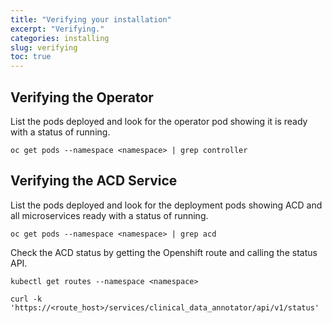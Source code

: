 ```yaml
---
title: "Verifying your installation"
excerpt: "Verifying."
categories: installing
slug: verifying
toc: true
---
```


## Verifying the Operator

List the pods deployed and look for the operator pod showing it is ready with a status of running.

```
oc get pods --namespace <namespace> | grep controller
```

## Verifying the ACD Service

List the pods deployed and look for the deployment pods showing ACD and all microservices ready with a status of running.

```
oc get pods --namespace <namespace> | grep acd
```

Check the ACD status by getting the Openshift route and calling the status API.

```
kubectl get routes --namespace <namespace>

curl -k 'https://<route_host>/services/clinical_data_annotator/api/v1/status'
```